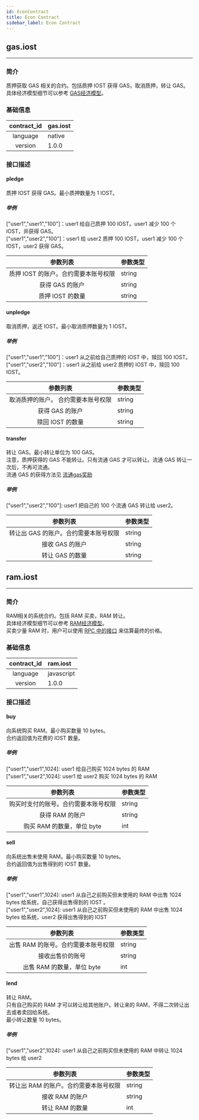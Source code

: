 ```yaml
---
id: EconContract
title: Econ Contract
sidebar_label: Econ Contract
---
```


## gas.iost
---

### 简介
质押获取 GAS 相关的合约。包括质押 IOST 获得 GAS，取消质押，转让 GAS。   
具体经济模型细节可以参考 [GAS经济模型](2-intro-of-iost/Economic-model.md#gas奖励)。

### 基础信息
| contract_id | gas.iost |
| :----: | :------ |
| language | native |
| version | 1.0.0 |

### 接口描述

#### pledge
质押 IOST 获得 GAS。最小质押数量为 1 IOST。     
##### 举例
\["user1","user1","100"\]：user1 给自己质押 100 IOST。user1 减少 100 个 IOST，并获得 GAS。   
\["user1","user2","100"\]：user1 给 user2 质押 100 IOST。user1 减少 100 个 IOST，user2 获得 GAS。

| 参数列表 | 参数类型 |
| :----: | :------ |
| 质押 IOST 的账户。合约需要本账号权限 | string |
| 获得 GAS 的账户 | string |
| 质押 IOST 的数量 | string |

#### unpledge
取消质押，返还 IOST。最小取消质押数量为 1 IOST。      
##### 举例
\["user1","user1","100"\]：user1 从之前给自己质押的 IOST 中，赎回 100 IOST。   
\["user1","user2","100"\]：user1 从之前给 user2 质押的 IOST 中，赎回 100 IOST。

| 参数列表 | 参数类型 |
| :----: | :------ |
| 取消质押的账户。 合约需要本账号权限| string |
| 获得 GAS 的账户 | string |
| 赎回 IOST 的数量 | string | 


#### transfer
转让 GAS。最小转让单位为 100 GAS。   
注意，质押获得的 GAS 不能转让。只有流通 GAS 才可以转让。流通 GAS 转让一次后，不再可流通。   
流通 GAS 的获得方法见 [流通gas奖励](2-intro-of-iost/Economic-model.md#流通gas奖励)

##### 举例
\["user1","user2","100"\]: user1 把自己的 100 个流通 GAS 转让给 user2。
 

| 参数列表 | 参数类型 |
| :----: | :------ |
| 转让出 GAS 的账户。合约需要本账号权限 | string |
| 接收 GAS 的账户| string |
| 转让 GAS 的数量 | string |

## ram.iost
---
### 简介
RAM相关的系统合约。包括 RAM 买卖，RAM 转让。   
具体经济模型细节可以参考 [RAM经济模型](2-intro-of-iost/Economic-model.md#资源)。   
买卖少量 RAM 时，用户可以使用 [RPC 中的接口](6-reference/API.md#getraminfo) 来估算最终的价格。 

### 基础信息
| contract_id | ram.iost |
| :----: | :------ |
| language | javascript |
| version | 1.0.0 |

### 接口描述

#### buy
向系统购买 RAM。最小购买数量 10 bytes。   
合约返回值为花费的 IOST 数量。
##### 举例
\["user1","user1",1024\]:  user1 给自己购买 1024 bytes 的 RAM   
\["user1","user2",1024\]:  user1 给 user2 购买 1024 bytes 的 RAM

| 参数列表 | 参数类型 |
| :----: | :------ |
| 购买时支付的账号。合约需要本账号权限 | string |
| 获得 RAM 的账户| string |
| 购买 RAM 的数量，单位 byte | int |

#### sell
向系统出售未使用 RAM。最小购买数量 10 bytes。  
合约返回值为出售得到的 IOST 数量。
##### 举例
\["user1","user1",1024\]:  user1 从自己之前购买但未使用的 RAM 中出售 1024 bytes 给系统，自己获得出售得到的 IOST
。  
\["user1","user2",1024\]:  user1 从自己之前购买但未使用的 RAM 中出售 1024 bytes 给系统，user2 获得出售得到的 IOST

| 参数列表 | 参数类型 |
| :----: | :------ |
| 出售 RAM 的账号。合约需要本账号权限 | string |
| 接收出售价的账号 | string |
| 出售 RAM 的数量，单位 byte | int |

#### lend
转让 RAM。    
只有自己购买的 RAM 才可以转让给其他账户。转让来的 RAM，不得二次转让出去或者卖回给系统。   
最小转让数量 10 bytes。  
##### 举例
\["user1","user2",1024\]: user1 从自己之前购买但未使用的 RAM 中转让 1024 bytes 给  user2

| 参数列表 | 参数类型 |
| :----: | :------ |
| 转让出 RAM 的账户。合约需要本账号权限 | string |
| 接收 RAM 的账户| string |
| 转让 RAM 的数量 | int |



